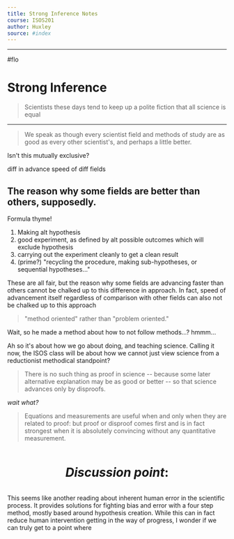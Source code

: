 ```yaml
---
title: Strong Inference Notes
course: ISOS201
author: Huxley 
source: #index
---
```


---

#flo 



# Strong Inference 

> Scientists these days tend to keep up a polite fiction that all science is equal
---
> We speak as though every scientist field and methods of study are as good as every other scientist's, and perhaps a little better. 

Isn't this mutually exclusive? 


diff in advance speed of diff fields 


## The reason why some fields are better than others, supposedly.

Formula thyme!

1. Making alt hypothesis
2. good experiment, as defined by alt possible outcomes which will exclude hypothesis
3. carrying out the experiment cleanly to get a clean result
1. (prime?) "recycling the procedure, making sub-hypotheses, or sequential hypotheses..." 

These are all fair, but the reason why some fields are advancing faster than others cannot be chalked up to this difference in approach. In fact, speed of advancement itself regardless of comparison with other fields can also not be chalked up to this approach 


> "method oriented" rather than "problem oriented." 

Wait, so he made a method about how to not follow methods...? hmmm... 


Ah so it's about how we go about doing, and teaching science. Calling it now, the ISOS class will be about how we cannot just view science from a reductionist methodical standpoint? 


> There is no such thing as proof in science -- because some later alternative explanation may be as good or better -- so that science advances only by disproofs.


*wait what?*

> Equations and measurements are useful when and only when they are related to proof: but proof or disproof comes first and is in fact strongest when it is absolutely convincing without any quantitative measurement.


```
```
# $$Discussion\ point:$$
```
```



This seems like another reading about inherent human error in the scientific process. It provides solutions for fighting bias and error with a four step method, mostly based around hypothesis creation. While this can in fact reduce human intervention getting in the way of progress, I wonder if we can truly get to a point where  

























